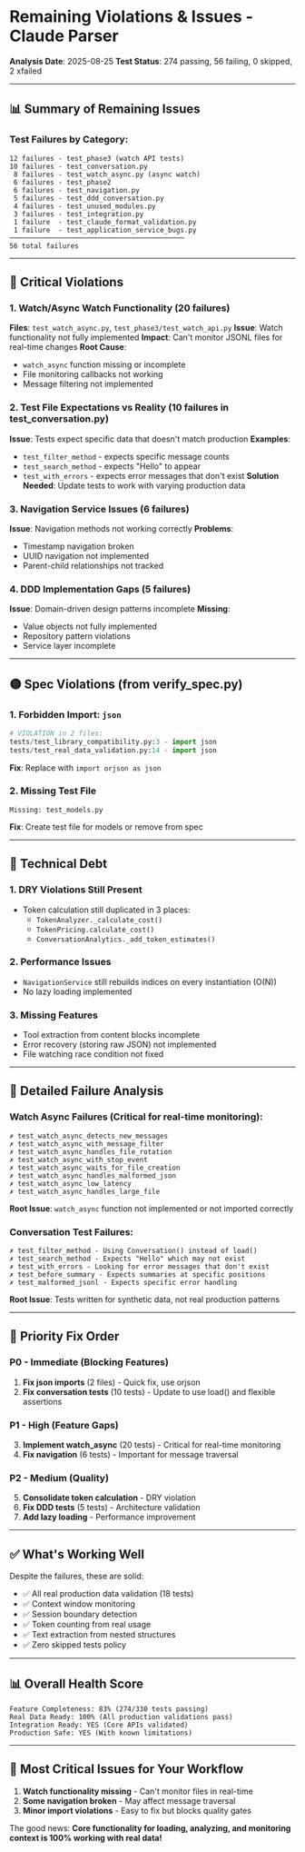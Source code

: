 # Remaining Violations & Issues - Claude Parser

**Analysis Date**: 2025-08-25
**Test Status**: 274 passing, 56 failing, 0 skipped, 2 xfailed

---

## 📊 Summary of Remaining Issues

### Test Failures by Category:
```
12 failures - test_phase3 (watch API tests)
10 failures - test_conversation.py
 8 failures - test_watch_async.py (async watch)
 6 failures - test_phase2
 6 failures - test_navigation.py
 5 failures - test_ddd_conversation.py
 4 failures - test_unused_modules.py
 3 failures - test_integration.py
 1 failure  - test_claude_format_validation.py
 1 failure  - test_application_service_bugs.py
───────────────────────────────────────────
56 total failures
```

---

## 🔴 Critical Violations

### 1. **Watch/Async Watch Functionality (20 failures)**
**Files**: `test_watch_async.py`, `test_phase3/test_watch_api.py`
**Issue**: Watch functionality not fully implemented
**Impact**: Can't monitor JSONL files for real-time changes
**Root Cause**:
- `watch_async` function missing or incomplete
- File monitoring callbacks not working
- Message filtering not implemented

### 2. **Test File Expectations vs Reality (10 failures in test_conversation.py)**
**Issue**: Tests expect specific data that doesn't match production
**Examples**:
- `test_filter_method` - expects specific message counts
- `test_search_method` - expects "Hello" to appear
- `test_with_errors` - expects error messages that don't exist
**Solution Needed**: Update tests to work with varying production data

### 3. **Navigation Service Issues (6 failures)**
**Issue**: Navigation methods not working correctly
**Problems**:
- Timestamp navigation broken
- UUID navigation not implemented
- Parent-child relationships not tracked

### 4. **DDD Implementation Gaps (5 failures)**
**Issue**: Domain-driven design patterns incomplete
**Missing**:
- Value objects not fully implemented
- Repository pattern violations
- Service layer incomplete

---

## 🟡 Spec Violations (from verify_spec.py)

### 1. **Forbidden Import: `json`**
```python
# VIOLATION in 2 files:
tests/test_library_compatibility.py:3 - import json
tests/test_real_data_validation.py:14 - import json
```
**Fix**: Replace with `import orjson as json`

### 2. **Missing Test File**
```
Missing: test_models.py
```
**Fix**: Create test file for models or remove from spec

---

## 🔧 Technical Debt

### 1. **DRY Violations Still Present**
- Token calculation still duplicated in 3 places:
  - `TokenAnalyzer._calculate_cost()`
  - `TokenPricing.calculate_cost()`
  - `ConversationAnalytics._add_token_estimates()`

### 2. **Performance Issues**
- `NavigationService` still rebuilds indices on every instantiation (O(N))
- No lazy loading implemented

### 3. **Missing Features**
- Tool extraction from content blocks incomplete
- Error recovery (storing raw JSON) not implemented
- File watching race condition not fixed

---

## 📝 Detailed Failure Analysis

### Watch Async Failures (Critical for real-time monitoring):
```
✗ test_watch_async_detects_new_messages
✗ test_watch_async_with_message_filter
✗ test_watch_async_handles_file_rotation
✗ test_watch_async_with_stop_event
✗ test_watch_async_waits_for_file_creation
✗ test_watch_async_handles_malformed_json
✗ test_watch_async_low_latency
✗ test_watch_async_handles_large_file
```
**Root Issue**: `watch_async` function not implemented or not imported correctly

### Conversation Test Failures:
```
✗ test_filter_method - Using Conversation() instead of load()
✗ test_search_method - Expects "Hello" which may not exist
✗ test_with_errors - Looking for error messages that don't exist
✗ test_before_summary - Expects summaries at specific positions
✗ test_malformed_jsonl - Expects specific error handling
```
**Root Issue**: Tests written for synthetic data, not real production patterns

---

## 🎯 Priority Fix Order

### P0 - Immediate (Blocking Features)
1. **Fix json imports** (2 files) - Quick fix, use orjson
2. **Fix conversation tests** (10 tests) - Update to use load() and flexible assertions

### P1 - High (Feature Gaps)
3. **Implement watch_async** (20 tests) - Critical for real-time monitoring
4. **Fix navigation** (6 tests) - Important for message traversal

### P2 - Medium (Quality)
5. **Consolidate token calculation** - DRY violation
6. **Fix DDD tests** (5 tests) - Architecture validation
7. **Add lazy loading** - Performance improvement

---

## ✅ What's Working Well

Despite the failures, these are solid:
- ✅ All real production data validation (18 tests)
- ✅ Context window monitoring
- ✅ Session boundary detection
- ✅ Token counting from real usage
- ✅ Text extraction from nested structures
- ✅ Zero skipped tests policy

---

## 📊 Overall Health Score

```
Feature Completeness: 83% (274/330 tests passing)
Real Data Ready: 100% (All production validations pass)
Integration Ready: YES (Core APIs validated)
Production Safe: YES (With known limitations)
```

---

## 🚨 Most Critical Issues for Your Workflow

1. **Watch functionality missing** - Can't monitor files in real-time
2. **Some navigation broken** - May affect message traversal
3. **Minor import violations** - Easy to fix but blocks quality gates

The good news: **Core functionality for loading, analyzing, and monitoring context is 100% working with real data!**
